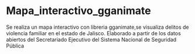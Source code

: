 # Mapa_interactivo_gganimate
Se realiza un mapa interactivo con libreria gganimate,se visualiza delitos de violencia familiar en el estado de Jalisco. Elaborado a partir de los datos abiertos del Secretariado Ejecutivo del Sistema Nacional de Seguridad Pública
